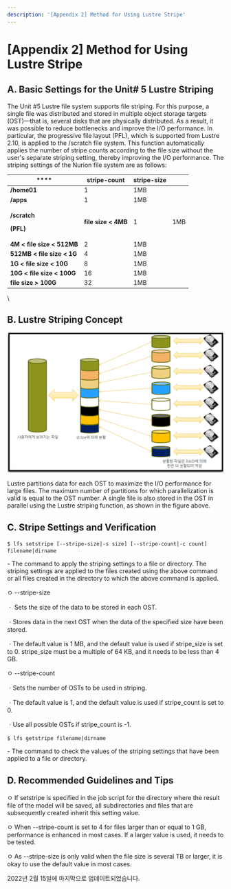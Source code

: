 ```yaml
---
description: '[Appendix 2] Method for Using Lustre Stripe'
---
```


# \[Appendix 2] Method for Using Lustre Stripe

## A. Basic Settings for the Unit# 5 Lustre Striping

The Unit #5 Lustre file system supports file striping. For this purpose, a single file was distributed and stored in multiple object storage targets (OST)—that is, several disks that are physically distributed. As a result, it was possible to reduce bottlenecks and improve the I/O performance. In particular, the progressive file layout (PFL), which is supported from Lustre 2.10, is applied to the /scratch file system. This function automatically applies the number of stripe counts according to the file size without the user's separate striping setting, thereby improving the I/O performance. The striping settings of the Nurion file system are as follows:

&#x20;

|  ****                                                         | **stripe-count**    | **stripe-size** |     |
| ------------------------------------------------------------- | ------------------- | --------------- | --- |
| **/home01**                                                   | 1                   | 1MB             |     |
| **/apps**                                                     | 1                   | 1MB             |     |
| <p><strong>/scratch</strong></p><p><strong>(PFL)</strong></p> | **file size < 4MB** | 1               | 1MB |
| **4M < file size < 512MB**                                    | 2                   | 1MB             |     |
| **512MB < file size < 1G**                                    | 4                   | 1MB             |     |
| **1G < file size < 10G**                                      | 8                   | 1MB             |     |
| **10G < file size < 100G**                                    | 16                  | 1MB             |     |
| **file size > 100G**                                          | 32                  | 1MB             |     |

&#x20;

\


## B. Lustre Striping Concept

![](../../../.gitbook/assets/ByuiN89DGA7hjDU.png)

Lustre partitions data for each OST to maximize the I/O performance for large files. The maximum number of partitions for which parallelization is valid is equal to the OST number. A single file is also stored in the OST in parallel using the Lustre striping function, as shown in the figure above.

&#x20;

## C. Stripe Settings and Verification

```
$ lfs setstripe [--stripe-size|-s size] [--stripe-count|-c count] filename|dirname
```

\- The command to apply the striping settings to a file or directory. The striping settings are applied to the files created using the above command or all files created in the directory to which the above command is applied.

ㅇ --stripe-size

&#x20; ㆍ Sets the size of the data to be stored in each OST.

&#x20; ㆍStores data in the next OST when the data of the specified size have been stored.

&#x20; ㆍThe default value is 1 MB, and the default value is used if stripe\_size is set to 0. stripe\_size must be a multiple of 64 KB, and it needs to be less than 4 GB.

ㅇ --stripe-count

&#x20; ㆍSets the number of OSTs to be used in striping.

&#x20; ㆍThe default value is 1, and the default value is used if stripe\_count is set to 0.

&#x20; ㆍUse all possible OSTs if stripe\_count is -1.

&#x20;

```
$ lfs getstripe filename|dirname
```

\- The command to check the values of the striping settings that have been applied to a file or directory.

## D. Recommended Guidelines and Tips

ㅇ If setstripe is specified in the job script for the directory where the result file of the model will be saved, all subdirectories and files that are subsequently created inherit this setting value.

ㅇ When --stripe-count is set to 4 for files larger than or equal to 1 GB, performance is enhanced in most cases. If a larger value is used, it needs to be tested.

ㅇ As --stripe-size is only valid when the file size is several TB or larger, it is okay to use the default value in most cases.

&#x20;

2022년 2월 15일에 마지막으로 업데이트되었습니다.
